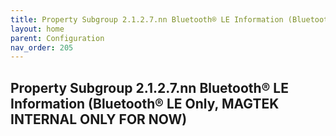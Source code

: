 ```yaml
---
title: Property Subgroup 2.1.2.7.nn Bluetooth® LE Information (Bluetooth® LE Only, MAGTEK INTERNAL ONLY FOR NOW)
layout: home
parent: Configuration
nav_order: 205
---
```


## Property Subgroup 2.1.2.7.nn Bluetooth® LE Information (Bluetooth® LE Only, MAGTEK INTERNAL ONLY FOR NOW)

##